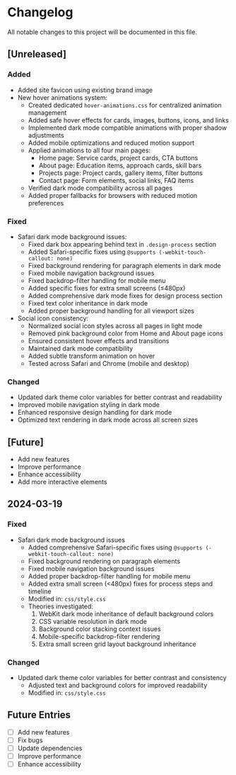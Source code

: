 # Changelog

All notable changes to this project will be documented in this file.

## [Unreleased]

### Added
- Added site favicon using existing brand image
- New hover animations system:
  - Created dedicated `hover-animations.css` for centralized animation management
  - Added safe hover effects for cards, images, buttons, icons, and links
  - Implemented dark mode compatible animations with proper shadow adjustments
  - Added mobile optimizations and reduced motion support
  - Applied animations to all four main pages:
    - Home page: Service cards, project cards, CTA buttons
    - About page: Education items, approach cards, skill bars
    - Projects page: Project cards, gallery items, filter buttons
    - Contact page: Form elements, social links, FAQ items
  - Verified dark mode compatibility across all pages
  - Added proper fallbacks for browsers with reduced motion preferences

### Fixed
- Safari dark mode background issues:
  - Fixed dark box appearing behind text in `.design-process` section
  - Added Safari-specific fixes using `@supports (-webkit-touch-callout: none)`
  - Fixed background rendering for paragraph elements in dark mode
  - Fixed mobile navigation background issues
  - Fixed backdrop-filter handling for mobile menu
  - Added specific fixes for extra small screens (≤480px)
  - Added comprehensive dark mode fixes for design process section
  - Fixed text color inheritance in dark mode
  - Added proper background handling for all viewport sizes
- Social icon consistency:
  - Normalized social icon styles across all pages in light mode
  - Removed pink background color from Home and About page icons
  - Ensured consistent hover effects and transitions
  - Maintained dark mode compatibility
  - Added subtle transform animation on hover
  - Tested across Safari and Chrome (mobile and desktop)

### Changed
- Updated dark theme color variables for better contrast and readability
- Improved mobile navigation styling in dark mode
- Enhanced responsive design handling for dark mode
- Optimized text rendering in dark mode across all screen sizes

## [Future]
- Add new features
- Improve performance
- Enhance accessibility
- Add more interactive elements

## 2024-03-19

### Fixed
- Safari dark mode background issues
  - Added comprehensive Safari-specific fixes using `@supports (-webkit-touch-callout: none)`
  - Fixed background rendering on paragraph elements
  - Fixed mobile navigation background issues
  - Added proper backdrop-filter handling for mobile menu
  - Added extra small screen (<480px) fixes for process steps and timeline
  - Modified in: `css/style.css`
  - Theories investigated:
    1. WebKit dark mode inheritance of default background colors
    2. CSS variable resolution in dark mode
    3. Background color stacking context issues
    4. Mobile-specific backdrop-filter rendering
    5. Extra small screen grid layout background inheritance

### Changed
- Updated dark theme color variables for better contrast and consistency
  - Adjusted text and background colors for improved readability
  - Modified in: `css/style.css`

## Future Entries
- [ ] Add new features
- [ ] Fix bugs
- [ ] Update dependencies
- [ ] Improve performance
- [ ] Enhance accessibility 